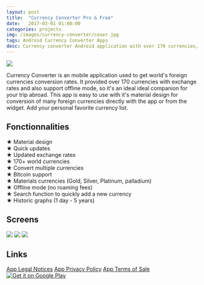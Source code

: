 ```yaml
---
layout: post
title:  "Currency Converter Pro & Free"
date:   2017-03-01 01:00:00
categories: projects
img: /images/currency-converter/cover.jpg
tags: Android Currency Converter Apps
desc: Currency converter Android application with over 170 currencies, widget, updated conversion rates and offline mode.
---
```

<img class="icon-app" src="/images/currency-converter/icon-pro.jpg"/>

Currency Converter is an mobile application used to get world's foreign currencies conversion rates.
It provided over 170 currencies with exchange rates and also support offline mode, so it's an ideal ideal companion for your trip abroad.
This app is easy to use with it's material design for conversion of many foreign currencies directly with the app or from the widget.
Add your personal favorite currency list.

## Fonctionnalities

★ Material design<br/>
★ Quick updates<br/>
★ Updated exchange rates<br/>
★ 170+ world currencies<br/>
★ Convert multiple currencies<br/>
★ Bitcoin support<br/>
★ Materials currencies (Gold, Silver, Platinum, palladium)<br/>
★ Offline mode (no roaming fees)<br/>
★ Search function to quickly add a new currency<br/>
★ Historic graphs (1 day - 5 years)<br/>

## Screens

<div class="screen-container">
    <img class="screen" src="/images/currency-converter/screen1.png"/>
    <img class="screen" src="/images/currency-converter/screen2.png"/>
    <img class="screen" src="/images/currency-converter/screen3.png"/>
</div>

## Links
<div class="app-doc">
    <a href="/">App Legal Notices</a>
    <a href="/">App Privacy Policy</a>
    <a href="/">App Terms of Sale</a>
</div>
<a href='https://play.google.com/store/apps/details?id=com.devnied.currency.pro' class="no-icon"><img class="app-link" alt='Get it on Google Play' src='https://play.google.com/intl/en_us/badges/images/generic/en_badge_web_generic.png'/></a>